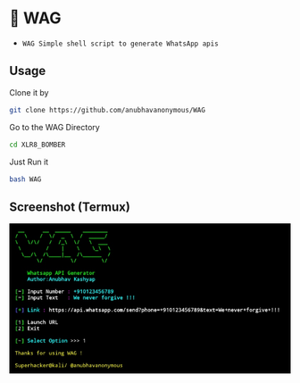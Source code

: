 # 👑 WAG
* `WAG Simple shell script to generate WhatsApp apis`

## Usage
Clone it by
```bash
git clone https://github.com/anubhavanonymous/WAG
```
Go to the WAG Directory
```bash
cd XLR8_BOMBER
```
Just Run it
```bash
bash WAG
```

## Screenshot (Termux)

<img src="IMG_20210318_152422.jpg"><br>
